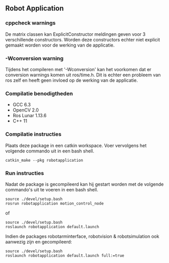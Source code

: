 ## Robot Application ##

### cppcheck warnings ###
De matrix classen kan ExplicitConstructor meldingen geven voor 3 verschillende constructors. Worden deze constructors echter niet explicit gemaakt worden voor de werking van de applicatie.

### -Wconversion warning ###
Tijdens het compileren met '-Wconversion' kan het voorkomen dat er conversion warnings komen uit ros/time.h. Dit is echter een probleem van ros zelf en heeft geen invloed op de werking van de applicatie.

### Compilatie benodigtheden ###

- GCC 6.3
- OpenCV 2.0
- Ros Lunar 1.13.6
- C++ 11

### Compilatie instructies ###

Plaats deze package in een catkin workspace.
Voer vervolgens het volgende commando uit in een bash shell.

```
catkin_make --pkg robotapplication
```

### Run instructies ###
Nadat de package is gecompileerd kan hij gestart worden met de volgende commando's uit te voeren in een bash shell.

```
source ./devel/setup.bash
rosrun robotapplication motion_control_node
```

of

```
source ./devel/setup.bash
roslaunch robotapplication default.launch
```

Indien de packages robotarminterface, robotvision & robotsimulation ook aanwezig zijn en gecompileerd:

```
source ./devel/setup.bash
roslaunch robotapplication default.launch full:=true
```